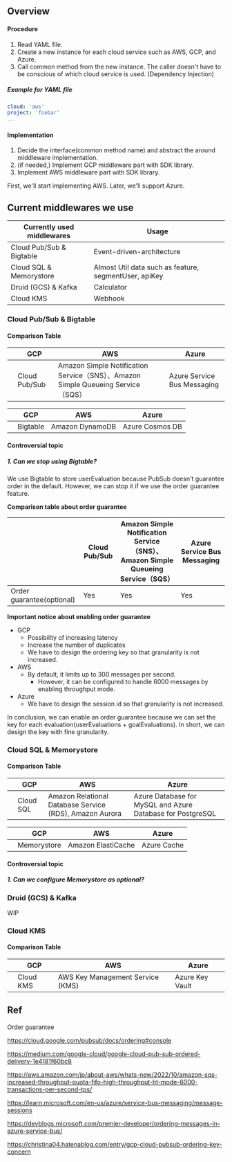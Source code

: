 ## Overview

#### Procedure

1. Read YAML file.
2. Create a new instance for each cloud service such as AWS, GCP, and Azure.
3. Call common method from the new instance. The caller doesn't have to be conscious of which cloud service is used. (Dependency Injection)

##### Example for YAML file

```yaml
cloud: 'aws'
project: 'foobar'
...
```

#### Implementation 

1. Decide the interface(common method name) and abstract the around middleware implementation.
2. (if needed,) Implement GCP middleware part with SDK library.
3. Implement AWS middleware part with SDK library.

First, we'll start implementing AWS. Later, we'll support Azure.

## Current middlewares we use

| Currently used middlewares | Usage                                                 |
| -------------------------- | ----------------------------------------------------- |
| Cloud Pub/Sub & Bigtable   | Event-driven-architecture                             |
| Cloud SQL & Memorystore    | Almost Util data such as feature, segmentUser, apiKey |
| Druid (GCS) & Kafka        | Calculator                                            |
| Cloud KMS                  | Webhook                                               |

### Cloud Pub/Sub & Bigtable

#### Comparison Table

|      | GCP           | AWS                                                          | Azure                       |
| ---- | ------------- | ------------------------------------------------------------ | --------------------------- |
|      | Cloud Pub/Sub | Amazon Simple Notification Service（SNS）、Amazon Simple Queueing Service（SQS） | Azure Service Bus Messaging |

|      | GCP      | AWS             | Azure           |
| ---- | -------- | --------------- | --------------- |
|      | Bigtable | Amazon DynamoDB | Azure Cosmos DB |

#### Controversial topic

##### 1. Can we stop using Bigtable?

We use Bigtable to store userEvaluation because PubSub doesn't guarantee order in the default. However, we can stop it if we use the order guarantee feature.

**Comparison table about order guarantee**

|                           | Cloud Pub/Sub | Amazon Simple Notification Service（SNS）、Amazon Simple Queueing Service（SQS） | Azure Service Bus Messaging |
| ------------------------- | ------------- | ------------------------------------------------------------ | --------------------------- |
| Order guarantee(optional) | Yes           | Yes                                                          | Yes                         |

**Important notice about enabling order guarantee**

* GCP
  * Possibility of increasing latency
  * Increase the number of duplicates
  * We have to design the ordering key so that granularity is not increased.
* AWS
  * By default, it limits up to 300 messages per second.
    * However, it can be configured to handle 6000 messages by enabling throughput mode.
* Azure
  * We have to design the session id so that granularity is not increased.

In conclusion, we can enable an order guarantee because we can set the key for each evaluation(userEvaluations + goalEvaluations). In short, we can design the key with fine granularity.

### Cloud SQL & Memorystore

#### Comparison Table

|      | GCP        | AWS                                                     | Azure                                                      |
| ---- | ---------- | ------------------------------------------------------- | ---------------------------------------------------------- |
|      | Cloud  SQL | Amazon Relational Database Service (RDS), Amazon Aurora | Azure Database for MySQL and Azure Database for PostgreSQL |

|      | GCP         | AWS                | Azure       |
| ---- | ----------- | ------------------ | ----------- |
|      | Memorystore | Amazon ElastiCache | Azure Cache |

#### Controversial topic

##### 1. Can we configure Memorystore as optional?



### Druid (GCS) & Kafka

WIP



### Cloud KMS

#### Comparison Table

|      | GCP       | AWS                              | Azure           |
| ---- | --------- | -------------------------------- | --------------- |
|      | Cloud KMS | AWS Key Management Service (KMS) | Azure Key Vault |

## Ref

Order guarantee

https://cloud.google.com/pubsub/docs/ordering#console

https://medium.com/google-cloud/google-cloud-pub-sub-ordered-delivery-1e4181f60bc8

https://aws.amazon.com/jp/about-aws/whats-new/2022/10/amazon-sqs-increased-throughput-quota-fifo-high-throughput-ht-mode-6000-transactions-per-second-tps/

https://learn.microsoft.com/en-us/azure/service-bus-messaging/message-sessions

https://devblogs.microsoft.com/premier-developer/ordering-messages-in-azure-service-bus/

https://christina04.hatenablog.com/entry/gcp-cloud-pubsub-ordering-key-concern

